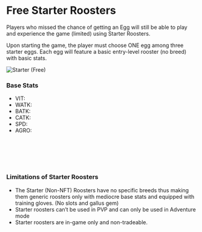 # **Free Starter Roosters**

Players who missed the chance of getting an Egg will still be able to play and experience the game (limited) using Starter Roosters.

Upon starting the game, the player must choose ONE egg among three starter eggs. Each egg will feature a basic entry-level rooster (no breed) with basic stats.

<img src="../../../images/roosters/Starter.png" alt="Starter (Free)" class="breed-rooster">

### **Base Stats**

- VIT:
- WATK:
- BATK:
- CATK:
- SPD:
- AGRO:

</br>
</br>
</br>
</br>

<center>
<!-- Description 
Some Text Some Text Some Text Some Text Some Text Some Text Some Text Some Text Some Text Some Text Some Text Some Text Some Text Some Text Some Text Some Text Some Text Some Text Some Text Some Text Some Text Some Text Some Text
-->

</center>

### **Limitations of Starter Roosters**

- The Starter (Non-NFT) Roosters have no specific breeds thus making them generic roosters only with mediocre base stats and equipped with training gloves. (No slots and gallus gem)
- Starter roosters can’t be used in PVP and can only be used in Adventure mode
- Starter roosters are in-game only and non-tradeable.
